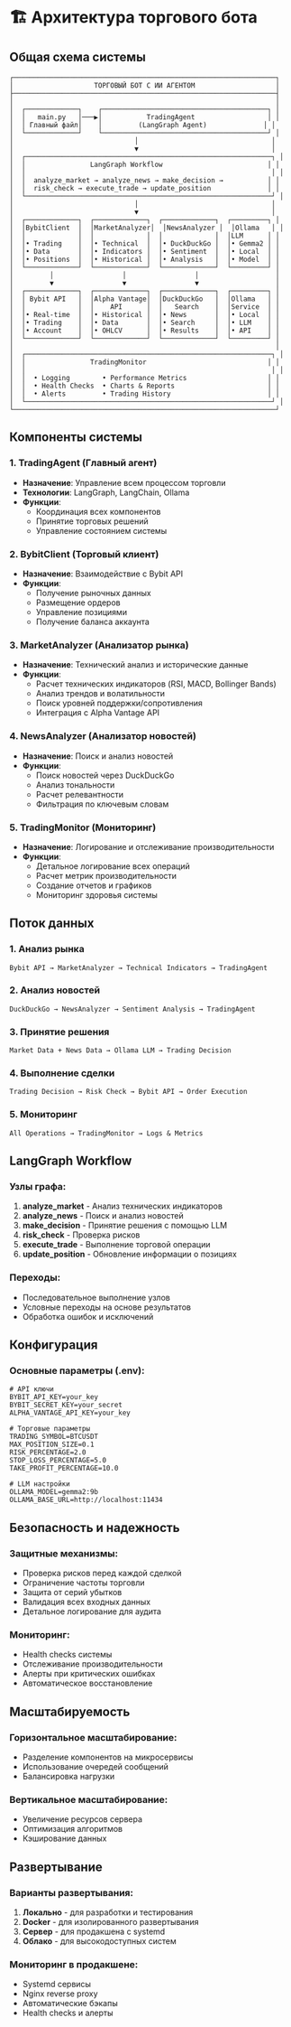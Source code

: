 # 🏗️ Архитектура торгового бота

## Общая схема системы

```
┌─────────────────────────────────────────────────────────────────┐
│                    ТОРГОВЫЙ БОТ С ИИ АГЕНТОМ                    │
├─────────────────────────────────────────────────────────────────┤
│                                                                 │
│  ┌─────────────┐    ┌─────────────────────────────────────────┐ │
│  │   main.py   │───▶│           TradingAgent                  │ │
│  │ Главный файл│    │         (LangGraph Agent)              │ │
│  └─────────────┘    └─────────────────────────────────────────┘ │
│                              │                                 │
│                              ▼                                 │
│  ┌─────────────────────────────────────────────────────────────┐ │
│  │                LangGraph Workflow                          │ │
│  │                                                             │ │
│  │  analyze_market → analyze_news → make_decision →           │ │
│  │  risk_check → execute_trade → update_position              │ │
│  └─────────────────────────────────────────────────────────────┘ │
│                              │                                 │
│                              ▼                                 │
│  ┌─────────────┐  ┌─────────────┐  ┌─────────────┐  ┌─────────┐ │
│  │BybitClient  │  │MarketAnalyzer│  │NewsAnalyzer │  │Ollama   │ │
│  │             │  │             │  │             │  │LLM      │ │
│  │• Trading    │  │• Technical  │  │• DuckDuckGo │  │• Gemma2 │ │
│  │• Data       │  │• Indicators │  │• Sentiment  │  │• Local  │ │
│  │• Positions  │  │• Historical │  │• Analysis   │  │• Model  │ │
│  └─────────────┘  └─────────────┘  └─────────────┘  └─────────┘ │
│         │                 │                 │                   │
│         ▼                 ▼                 ▼                   │
│  ┌─────────────┐  ┌─────────────┐  ┌─────────────┐  ┌─────────┐ │
│  │ Bybit API   │  │Alpha Vantage│  │DuckDuckGo   │  │Ollama   │ │
│  │             │  │    API      │  │   Search    │  │Service  │ │
│  │• Real-time  │  │• Historical │  │• News       │  │• Local  │ │
│  │• Trading    │  │• Data       │  │• Search     │  │• LLM    │ │
│  │• Account    │  │• OHLCV      │  │• Results    │  │• API    │ │
│  └─────────────┘  └─────────────┘  └─────────────┘  └─────────┘ │
│                                                                 │
│  ┌─────────────────────────────────────────────────────────────┐ │
│  │                TradingMonitor                              │ │
│  │                                                             │ │
│  │  • Logging        • Performance Metrics                    │ │
│  │  • Health Checks  • Charts & Reports                       │ │
│  │  • Alerts         • Trading History                        │ │
│  └─────────────────────────────────────────────────────────────┘ │
└─────────────────────────────────────────────────────────────────┘
```

## Компоненты системы

### 1. TradingAgent (Главный агент)
- **Назначение**: Управление всем процессом торговли
- **Технологии**: LangGraph, LangChain, Ollama
- **Функции**:
  - Координация всех компонентов
  - Принятие торговых решений
  - Управление состоянием системы

### 2. BybitClient (Торговый клиент)
- **Назначение**: Взаимодействие с Bybit API
- **Функции**:
  - Получение рыночных данных
  - Размещение ордеров
  - Управление позициями
  - Получение баланса аккаунта

### 3. MarketAnalyzer (Анализатор рынка)
- **Назначение**: Технический анализ и исторические данные
- **Функции**:
  - Расчет технических индикаторов (RSI, MACD, Bollinger Bands)
  - Анализ трендов и волатильности
  - Поиск уровней поддержки/сопротивления
  - Интеграция с Alpha Vantage API

### 4. NewsAnalyzer (Анализатор новостей)
- **Назначение**: Поиск и анализ новостей
- **Функции**:
  - Поиск новостей через DuckDuckGo
  - Анализ тональности
  - Расчет релевантности
  - Фильтрация по ключевым словам

### 5. TradingMonitor (Мониторинг)
- **Назначение**: Логирование и отслеживание производительности
- **Функции**:
  - Детальное логирование всех операций
  - Расчет метрик производительности
  - Создание отчетов и графиков
  - Мониторинг здоровья системы

## Поток данных

### 1. Анализ рынка
```
Bybit API → MarketAnalyzer → Technical Indicators → TradingAgent
```

### 2. Анализ новостей
```
DuckDuckGo → NewsAnalyzer → Sentiment Analysis → TradingAgent
```

### 3. Принятие решения
```
Market Data + News Data → Ollama LLM → Trading Decision
```

### 4. Выполнение сделки
```
Trading Decision → Risk Check → Bybit API → Order Execution
```

### 5. Мониторинг
```
All Operations → TradingMonitor → Logs & Metrics
```

## LangGraph Workflow

### Узлы графа:
1. **analyze_market** - Анализ технических индикаторов
2. **analyze_news** - Поиск и анализ новостей
3. **make_decision** - Принятие решения с помощью LLM
4. **risk_check** - Проверка рисков
5. **execute_trade** - Выполнение торговой операции
6. **update_position** - Обновление информации о позициях

### Переходы:
- Последовательное выполнение узлов
- Условные переходы на основе результатов
- Обработка ошибок и исключений

## Конфигурация

### Основные параметры (.env):
```env
# API ключи
BYBIT_API_KEY=your_key
BYBIT_SECRET_KEY=your_secret
ALPHA_VANTAGE_API_KEY=your_key

# Торговые параметры
TRADING_SYMBOL=BTCUSDT
MAX_POSITION_SIZE=0.1
RISK_PERCENTAGE=2.0
STOP_LOSS_PERCENTAGE=5.0
TAKE_PROFIT_PERCENTAGE=10.0

# LLM настройки
OLLAMA_MODEL=gemma2:9b
OLLAMA_BASE_URL=http://localhost:11434
```

## Безопасность и надежность

### Защитные механизмы:
- Проверка рисков перед каждой сделкой
- Ограничение частоты торговли
- Защита от серий убытков
- Валидация всех входных данных
- Детальное логирование для аудита

### Мониторинг:
- Health checks системы
- Отслеживание производительности
- Алерты при критических ошибках
- Автоматическое восстановление

## Масштабируемость

### Горизонтальное масштабирование:
- Разделение компонентов на микросервисы
- Использование очередей сообщений
- Балансировка нагрузки

### Вертикальное масштабирование:
- Увеличение ресурсов сервера
- Оптимизация алгоритмов
- Кэширование данных

## Развертывание

### Варианты развертывания:
1. **Локально** - для разработки и тестирования
2. **Docker** - для изолированного развертывания
3. **Сервер** - для продакшена с systemd
4. **Облако** - для высокодоступных систем

### Мониторинг в продакшене:
- Systemd сервисы
- Nginx reverse proxy
- Автоматические бэкапы
- Health checks и алерты